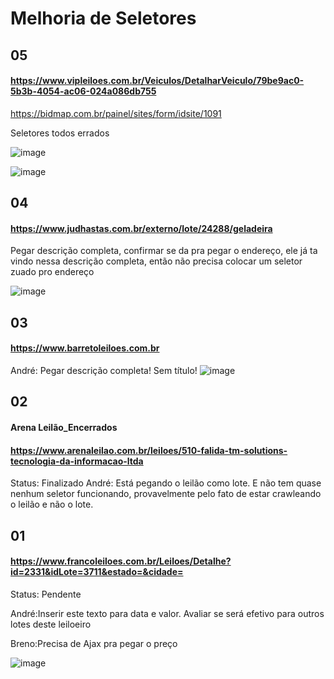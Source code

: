 # Melhoria de Seletores
## 05
#### https://www.vipleiloes.com.br/Veiculos/DetalharVeiculo/79be9ac0-5b3b-4054-ac06-024a086db755

https://bidmap.com.br/painel/sites/form/idsite/1091

Seletores todos errados

![image](https://github.com/Apiraja/U.Move_Captacao/assets/137231287/0d3e6ccc-6c95-4b82-8e07-802f66b2e57e)

![image](https://github.com/Apiraja/U.Move_Captacao/assets/137231287/7a413d71-a230-40a5-b029-d1b470ab041d)



## 04
#### https://www.judhastas.com.br/externo/lote/24288/geladeira
Pegar descrição completa, confirmar se da pra pegar o endereço, ele já ta vindo nessa descrição completa, então não precisa colocar um seletor zuado pro endereço

![image](https://github.com/Apiraja/U.Move_Captacao/assets/137231287/09a67a73-4c95-4ca1-9fe4-0594e9939690)




## 03
#### https://www.barretoleiloes.com.br
André: Pegar descrição completa! Sem título!
![image](https://github.com/Apiraja/U.Move_Captacao/assets/137231287/94b94566-2d72-4bfd-9b19-4cd7dc4b1a5f)


## 02
#### Arena Leilão_Encerrados
#### https://www.arenaleilao.com.br/leiloes/510-falida-tm-solutions-tecnologia-da-informacao-ltda
Status: Finalizado
André: Está pegando o leilão como lote. E não tem quase nenhum seletor funcionando, provavelmente pelo fato de estar crawleando o leilão e não o lote.

## 01 
#### https://www.francoleiloes.com.br/Leiloes/Detalhe?id=2331&idLote=3711&estado=&cidade=

Status: Pendente

André:Inserir este texto para data e valor. Avaliar se será efetivo para outros lotes deste leiloeiro 

Breno:Precisa de Ajax pra pegar o preço

![image](https://github.com/Apiraja/U.Move_Captacao/assets/137231287/47384c39-1552-4a15-8327-0b34a7538b1c)

